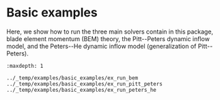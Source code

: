 # Basic examples

Here, we show how to run the three main solvers contain in this package, blade element momentum (BEM) theory, the Pitt--Peters dynamic inflow model, and the Peters--He dynamic inflow model (generalization of Pitt--Peters). 

```{toctree}
:maxdepth: 1

../_temp/examples/basic_examples/ex_run_bem
../_temp/examples/basic_examples/ex_run_pitt_peters
../_temp/examples/basic_examples/ex_run_peters_he
```